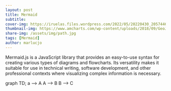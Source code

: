 ```yaml
---
layout: post
title: Mermaid
subtitle: 
cover-img: https://iruelas.files.wordpress.com/2022/05/20220430_2057446536397396045096960.jpg
thumbnail-img: https://www.amcharts.com/wp-content/uploads/2018/09/GeoJSON.png
share-img: /assets/img/path.jpg
tags: [Mermaid]
author: marlucjo
---
```

Mermaid.js is a JavaScript library that provides an easy-to-use syntax for creating various types of diagrams and flowcharts. Its versatility makes it suitable for use in technical writing, software development, and other professional contexts where visualizing complex information is necessary.

<script src='https://unpkg.com/mermaid@8.1.0/dist/mermaid.min.js'></script>
<div class='mermaid'>
graph TD;
a --> A
A --> B
B --> C
</div>
